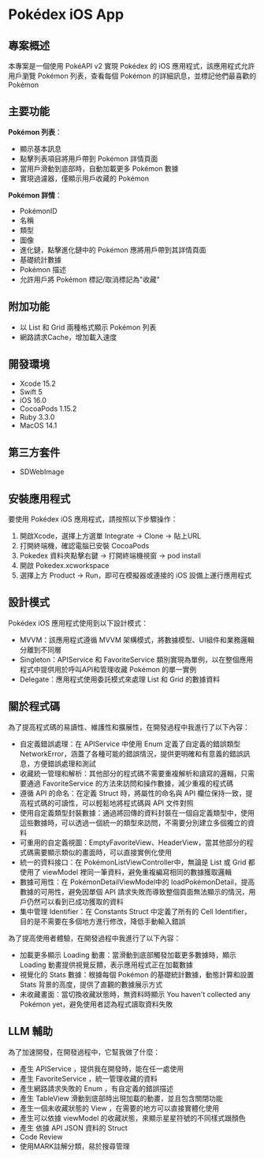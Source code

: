 # Pokédex iOS App

## 專案概述

本專案是一個使用 PokéAPI v2 實現 Pokédex 的 iOS 應用程式，該應用程式允許用戶瀏覽 Pokémon 列表，查看每個 Pokémon 的詳細訊息，並標記他們最喜歡的 Pokémon

## 主要功能

**Pokémon 列表**：
  - 顯示基本訊息
  - 點擊列表項目將用戶帶到 Pokémon 詳情頁面
  - 當用戶滑動到底部時，自動加載更多 Pokémon 數據
  - 實現過濾器，僅顯示用戶收藏的 Pokémon

 **Pokémon 詳情**：
  - PokémonID
  - 名稱
  - 類型
  - 圖像
  - 進化鏈，點擊進化鏈中的 Pokémon 應將用戶帶到其詳情頁面
  - 基礎統計數據
  - Pokémon 描述
  - 允許用戶將 Pokémon 標記/取消標記為"收藏"

## 附加功能
  - 以 List 和 Grid 兩種格式顯示 Pokémon 列表
  - 網路請求Cache，增加載入速度

## 開發環境
  - Xcode 15.2
  - Swift 5
  - iOS 16.0
  - CocoaPods 1.15.2
  - Ruby 3.3.0
  - MacOS 14.1

## 第三方套件
  - SDWebImage

## 安裝應用程式

要使用 Pokédex iOS 應用程式，請按照以下步驟操作：

1. 開啟Xcode，選擇上方選單 Integrate -> Clone -> 貼上URL  
2. 打開終端機，確認電腦已安裝 CocoaPods
3. Pokedex 資料夾點擊右鍵 -> 打開終端機視窗 -> pod install
4. 開啟 Pokedex.xcworkspace
5. 選擇上方 Product -> Run，即可在模擬器或連接的 iOS 設備上運行應用程式

## 設計模式

Pokédex iOS 應用程式使用到以下設計模式：

- MVVM：該應用程式遵循 MVVM 架構模式，將數據模型、UI組件和業務邏輯分離到不同層
- Singleton：APIService 和 FavoriteService 類別實現為單例，以在整個應用程式中提供用於呼叫API和管理收藏 Pokémon 的單一實例
- Delegate：應用程式使用委託模式來處理 List 和 Grid 的數據資料

## 關於程式碼

為了提高程式碼的易讀性、維護性和擴展性，在開發過程中我進行了以下內容：

- 自定義錯誤處理：在 APIService 中使用 Enum 定義了自定義的錯誤類型 NetworkError，涵蓋了各種可能的錯誤情況，提供更明確和有意義的錯誤訊息，方便錯誤處理和測試
- 收藏統一管理和解析：其他部分的程式碼不需要重複解析和讀寫的邏輯，只需要通過 FavoriteService 的方法來訪問和操作數據，減少重複的程式碼
- 遵循 API 的命名：在定義 Struct 時，將屬性的命名與 API 欄位保持一致，提高程式碼的可讀性，可以輕鬆地將程式碼與 API 文件對照
- 使用自定義類型封裝數據：通過將回傳的資料封裝在一個自定義類型中，使用這些數據時，可以透過一個統一的類型來訪問，不需要分別建立多個獨立的資料
- 可重用的自定義視圖：EmptyFavoriteView、HeaderView，當其他部分的程式碼需要顯示類似的畫面時，可以直接實例化使用
- 統一的資料接口：在 PokémonListViewController中，無論是 List 或 Grid 都使用了 viewModel 裡同一筆資料，避免重複編寫相同的數據獲取邏輯
- 數據可用性：在 PokémonDetailViewModel中的 loadPokémonDetail，提高數據的可用性，避免因單個 API 請求失敗而導致整個頁面無法顯示的情況，用戶仍然可以看到已成功獲取的資料
- 集中管理 Identifier：在 Constants Struct 中定義了所有的 Cell Identifier，目的是不需要在多個地方進行修改，降低手動輸入錯誤

為了提高使用者體驗，在開發過程中我進行了以下內容：

- 加載更多顯示 Loading 動畫：當滑動到底部觸發加載更多數據時，顯示 Loading 動畫提供視覺反饋，表示應用程式正在加載數據
- 視覺化的 Stats 數據：根據每個 Pokémon 的基礎統計數據，動態計算和設置 Stats 背景的高度，提供了直觀的數據展示方式
- 未收藏畫面：當切換收藏狀態時，無資料時顯示 You haven't collected any Pokémon yet，避免使用者認為程式讀取資料失敗

## LLM 輔助

為了加速開發，在開發過程中，它幫我做了什麼：

- 產生 APIService ，提供我在開發時，能在任一處使用
- 產生 FavoriteService ，統一管理收藏的資料
- 產生網路請求失敗的 Enum ，有自定義的錯誤描述
- 產生 TableView 滑動到底部時出現加載的動畫，並且包含關閉功能
- 產生一個未收藏狀態的 View ，在需要的地方可以直接實體化使用
- 產生可以依據 viewModel 的收藏狀態，來顯示星星符號的不同樣式跟顏色
- 產生 依據 API JSON 資料的 Struct
- Code Review
- 使用MARK註解分類，易於搜尋管理
